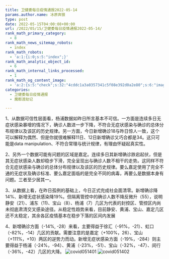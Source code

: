 ```yaml
---
title: 卫健委每日疫情通报2022-05-14
params.author.name: 冰原奔狼
type: post
date: 2022-05-15T04:00:08+00:00
url: /2022/05/15/卫健委每日疫情通报2022-05-14/
rank_math_primary_category:
  - 8
rank_math_news_sitemap_robots:
  - index
rank_math_robots:
  - 'a:1:{i:0;s:5:"index";}'
rank_math_analytic_object_id:
  - 6
rank_math_internal_links_processed:
  - 1
rank_math_og_content_image:
  - 'a:2:{s:5:"check";s:32:"4cddc1a3a0357341c5f08e392d0a2e80";s:6:"images";a:0:{}}'
categories:
  - 卫健委每日疫情通报
  - 魔都渡劫记

---
```

1、从数据可信性层面看，杨浦数据如昨日所言基本不可信。一方面是连续多日无症状感染暴增的情况下，确诊人数进一步下降，不符合无症状感染与确诊的总体分布规律以及该区的历史规律。另一方面，今日新增确诊18与昨日惊人一致，这个可以解释为偶然、但是你就很难解释11日、12日新增确诊又巧合都是34。这只可能是data manipulation、不符合常理与统计规律，有理由怀疑起真实性。

2、另外一个数据可能有问题的区域是嘉定。连续多日其新增确诊跌宕起伏，但是其无症状感染人数却稳步下滑，完全呈现出与确诊人数不相干的走势。这同样不符合无症状感染与确诊的总体分布规律以及该区的历史规律。要么嘉定使用了完全不通的无症状及确诊标准、要么嘉定面临的是完全不同的病毒，再要么是数据本身有问题。三者至少居其一。

3、从数据上看，在昨日孤例的基础上，今日正式完成社会面清零。新增确诊降14%、新增无症状感染降19%。但隔离管控中的确诊人数不降反微升（55），说明静安（21）、浦东（11)、宝山（8）、杨浦（7）几区为代表的封控区、管控区内尚未彻底肃清交叉感染途径。从稳定性趋势来看，目前静安、黄浦、宝山、嘉定几区还不太稳定，其余各区疫情基本在稳步下落的区间内发展

4、新增确诊方面（-14%, -28）来看，主要得益于徐汇（-91%，-21）、虹口（-82%，-14）几区的贡献。需要注意的是嘉定（+100%，26）、宝山（+111%，+10）两区的逆势力而动。新增无症状感染方面（-19%，-284）则主要得益于杨浦（-24%，-94）、黄浦（-23%，-51）、宝山（-32%，-47）、闵行（-36%，-42）几区的大降。
<img decoding="async" src="https://i0.wp.com/s2.loli.net/2022/05/15/mjE3zGQl7JrqPd4.jpg?w=640&#038;ssl=1" alt="covid051401" data-recalc-dims="1" />
<img decoding="async" src="https://i0.wp.com/s2.loli.net/2022/05/15/SOmxvl67LtIMK8N.jpg?w=640&#038;ssl=1" alt="covid051402" data-recalc-dims="1" />
